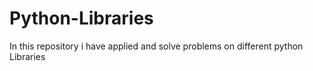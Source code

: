 # Python-Libraries
In this repository i have applied and solve problems on different python Libraries 
